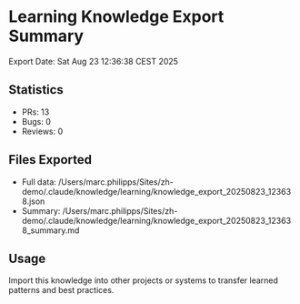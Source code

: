 # Learning Knowledge Export Summary

Export Date: Sat Aug 23 12:36:38 CEST 2025

## Statistics
- PRs:       13
- Bugs:        0  
- Reviews:        0

## Files Exported
- Full data: /Users/marc.philipps/Sites/zh-demo/.claude/knowledge/learning/knowledge_export_20250823_123638.json
- Summary: /Users/marc.philipps/Sites/zh-demo/.claude/knowledge/learning/knowledge_export_20250823_123638_summary.md

## Usage
Import this knowledge into other projects or systems to transfer learned patterns and best practices.
